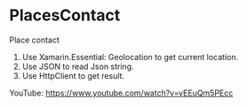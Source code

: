 # PlacesContact
Place contact
1. Use Xamarin.Essential: Geolocation to get current location.
2. Use JSON to read Json string.
3. Use HttpClient to get result.


YouTube: https://www.youtube.com/watch?v=vEEuQm5PEcc
